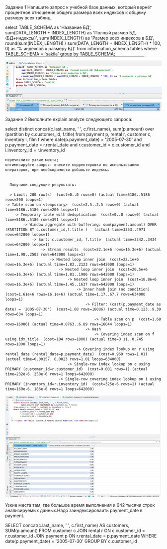 Задание 1
Напишите запрос к учебной базе данных, который вернёт процентное отношение общего размера всех индексов к общему размеру всех таблиц.

select  TABLE_SCHEMA as 'Название БД',  
    sum(DATA_LENGTH + INDEX_LENGTH) as 'Полный размер БД (БД+индексы)', 
    sum(INDEX_LENGTH) as 'Размер всех индексов в БД', 
    round(sum(INDEX_LENGTH) / sum(DATA_LENGTH + INDEX_LENGTH) * 100, 0) as '% индексов к размеру БД'
from information_schema.tables
where TABLE_SCHEMA = 'sakila'
group by TABLE_SCHEMA;
![image](https://github.com/sergeev-Aleksandr/Sergeev-8-03-hw./blob/main/%D0%A1%D0%BD%D0%B8%D0%BC%D0%BE%D0%BA%20%D1%8D%D0%BA%D1%80%D0%B0%D0%BD%D0%B0%20%D0%BE%D1%82%202024-04-03%2023-12-13.png)

Задание 2
Выполните explain analyze следующего запроса:

select distinct concat(c.last_name, ' ', c.first_name),
       sum(p.amount) over (partition by c.customer_id, f.title)
from payment p, rental r, customer c, inventory i, film f
where date(p.payment_date) = '2005-07-30' and
      p.payment_date = r.rental_date and
      r.customer_id = c.customer_id and
      i.inventory_id = r.inventory_id

    перечислите узкие места;
    оптимизируйте запрос: внесите корректировки по использованию операторов, при необходимости добавьте индексы.


      Получили следующие результаты:

      > Limit: 200 row(s)  (cost=0..0 rows=0) (actual time=5186..5186 rows=200 loops=1)
    -> Table scan on <temporary>  (cost=2.5..2.5 rows=0) (actual time=5186..5186 rows=200 loops=1)
        -> Temporary table with deduplication  (cost=0..0 rows=0) (actual time=5186..5186 rows=391 loops=1)
            -> Window aggregate with buffering: sum(payment.amount) OVER (PARTITION BY c.customer_id,f.title )   (actual time=3353..4971 rows=642000 loops=1)
                -> Sort: c.customer_id, f.title  (actual time=3342..3434 rows=642000 loops=1)
                    -> Stream results  (cost=22.1e+6 rows=16.3e+6) (actual time=1.98..2503 rows=642000 loops=1)
                        -> Nested loop inner join  (cost=22.1e+6 rows=16.3e+6) (actual time=1.83..2123 rows=642000 loops=1)
                            -> Nested loop inner join  (cost=20.5e+6 rows=16.3e+6) (actual time=1.81..1906 rows=642000 loops=1)
                                -> Nested loop inner join  (cost=18.8e+6 rows=16.3e+6) (actual time=1.45..1637 rows=642000 loops=1)
                                    -> Inner hash join (no condition)  (cost=1.61e+6 rows=16.1e+6) (actual time=1.17..67.7 rows=634000 loops=1)
                                        -> Filter: (cast(p.payment_date as date) = '2005-07-30')  (cost=1.68 rows=16086) (actual time=0.123..9.39 rows=634 loops=1)
                                            -> Table scan on p  (cost=1.68 rows=16086) (actual time=0.0763..6.89 rows=16044 loops=1)
                                        -> Hash
                                            -> Covering index scan on f using idx_title  (cost=104 rows=1000) (actual time=0.11..0.745 rows=1000 loops=1)
                                    -> Covering index lookup on r using rental_date (rental_date=p.payment_date)  (cost=0.969 rows=1.01) (actual time=0.00157..0.0023 rows=1.01 loops=634000)
                                -> Single-row index lookup on c using PRIMARY (customer_id=r.customer_id)  (cost=0.001 rows=1) (actual time=232e-6..258e-6 rows=1 loops=642000)
                            -> Single-row covering index lookup on i using PRIMARY (inventory_id=r.inventory_id)  (cost=325e-6 rows=1) (actual time=160e-6..186e-6 rows=1 loops=642000)


![image](https://github.com/sergeev-Aleksandr/Sergeev-8-03-hw./blob/main/%D0%A1%D0%BD%D0%B8%D0%BC%D0%BE%D0%BA%20%D1%8D%D0%BA%D1%80%D0%B0%D0%BD%D0%B0%20%D0%BE%D1%82%202024-04-03%2023-16-30.png)


Узкие места там, где большое время выполнения и 642 тысячи строк анализируемых данных.Надо заиндексироваить payment_date в payment.

SELECT concat(c.last_name, ' ', c.first_name) AS customers, SUM(p.amount)
FROM customer c
JOIN rental r ON c.customer_id = r.customer_id 
JOIN payment p ON r.rental_date = p.payment_date WHERE date(p.payment_date) = '2005-07-30'
GROUP BY c.customer_id

